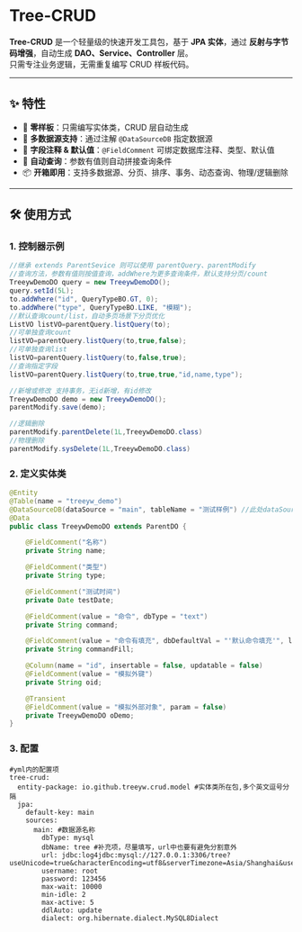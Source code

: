 # Tree-CRUD

**Tree-CRUD** 是一个轻量级的快速开发工具包，基于 **JPA 实体**，通过 **反射与字节码增强**，自动生成 **DAO、Service、Controller** 层。  
只需专注业务逻辑，无需重复编写 CRUD 样板代码。

---

## ✨ 特性

- 🚀 **零样板**：只需编写实体类，CRUD 层自动生成  
- 🔗 **多数据源支持**：通过注解 `@DataSourceDB` 指定数据源  
- 📝 **字段注释 & 默认值**：`@FieldComment` 可绑定数据库注释、类型、默认值  
- 🔄 **自动查询**：参数有值则自动拼接查询条件  
- 📦 **开箱即用**：支持多数据源、分页、排序、事务、动态查询、物理/逻辑删除  

---

## 🛠 使用方式

### 1. 控制器示例
```java
//继承 extends ParentSevice 则可以使用 parentQuery、parentModify
//查询方法，参数有值则按值查询，addWhere为更多查询条件，默认支持分页/count
TreeywDemoDO query = new TreeywDemoDO();
query.setId(5L);
to.addWhere("id", QueryTypeBO.GT, 0);
to.addWhere("type", QueryTypeBO.LIKE, "模糊");
//默认查询count/list，自动多页场景下分页优化
ListVO listVO=parentQuery.listQuery(to);
//可单独查询count
listVO=parentQuery.listQuery(to,true,false);
//可单独查询list
listVO=parentQuery.listQuery(to,false,true);
//查询指定字段
listVO=parentQuery.listQuery(to,true,true,"id,name,type");

//新增或修改 支持事务，无id新增，有id修改
TreeywDemoDO demo = new TreeywDemoDO();
parentModify.save(demo);

//逻辑删除
parentModify.parentDelete(1L,TreeywDemoDO.class)
//物理删除
parentModify.sysDelete(1L,TreeywDemoDO.class)
```

### 2. 定义实体类
```java
@Entity
@Table(name = "treeyw_demo")
@DataSourceDB(dataSource = "main", tableName = "测试样例") //此处dataSource对应yml里的数据源，不写则为默认
@Data
public class TreeywDemoDO extends ParentDO {

    @FieldComment("名称")
    private String name;

    @FieldComment("类型")
    private String type;

    @FieldComment("测试时间")
    private Date testDate;

    @FieldComment(value = "命令", dbType = "text")
    private String command;

    @FieldComment(value = "命令有填充", dbDefaultVal = "'默认命令填充'", length = 1000)
    private String commandFill;

    @Column(name = "id", insertable = false, updatable = false)
    @FieldComment(value = "模拟外键")
    private String oid;

    @Transient
    @FieldComment(value = "模拟外部对象", param = false)
    private TreeywDemoDO oDemo;
}
```
### 3. 配置
```
#yml内的配置项
tree-crud:
  entity-package: io.github.treeyw.crud.model #实体类所在包,多个英文逗号分隔
  jpa:
    default-key: main
    sources:
      main: #数据源名称
        dbType: mysql
        dbName: tree #补充项，尽量填写，url中也要有避免分割意外
        url: jdbc:log4jdbc:mysql://127.0.0.1:3306/tree?useUnicode=true&characterEncoding=utf8&serverTimezone=Asia/Shanghai&useSSL=false&rewriteBatchedStatements=true
        username: root
        password: 123456
        max-wait: 10000
        min-idle: 2
        max-active: 5
        ddlAuto: update
        dialect: org.hibernate.dialect.MySQL8Dialect 
```
